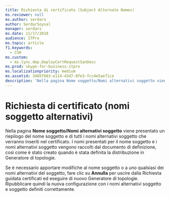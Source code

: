 ```yaml
---
title: Richiesta di certificato (Subject Alternate Names)
ms.reviewer: null
ms.author: serdars
author: SerdarSoysal
manager: serdars
ms.date: 11/17/2018
audience: ITPro
ms.topic: article
f1.keywords:
  - CSH
ms.custom:
  - ms.lync.dep.DeployCertRequestSanDesc
ms.prod: skype-for-business-itpro
ms.localizationpriority: medium
ms.assetid: 3485f663-e114-43d7-8fe3-fcc4e5ae71ce
description: 'Nella pagina Nome soggetto/Nomi alternativi soggetto viene presentato un riepilogo del nome soggetto e di tutti i nomi alternativi soggetto che verranno inseriti nel certificato. I nomi presentati per il nome soggetto e i nomi alternativi soggetto vengono raccolti dal documento di definizione, così come è stato creato quando è stata definita la distribuzione in Generatore di topologie.'
---
```


# <a name="certificate-request-subject-alternate-names"></a>Richiesta di certificato (nomi soggetto alternativi)
 
Nella pagina **Nome soggetto/Nomi alternativi soggetto** viene presentato un riepilogo del nome soggetto e di tutti i nomi alternativi soggetto che verranno inseriti nel certificato. I nomi presentati per il nome soggetto e i nomi alternativi soggetto vengono raccolti dal documento di definizione, così come è stato creato quando è stata definita la distribuzione in Generatore di topologie.
  
Se è necessario apportare modifiche al nome soggetto o a uno qualsiasi dei nomi alternativi del soggetto, fare clic su **Annulla** per uscire dalla Richiesta guidata certificati ed eseguire di nuovo Generatore di topologie. Ripubblicare quindi la nuova configurazione con i nomi alternativi soggetto e soggetto definiti correttamente.
  

